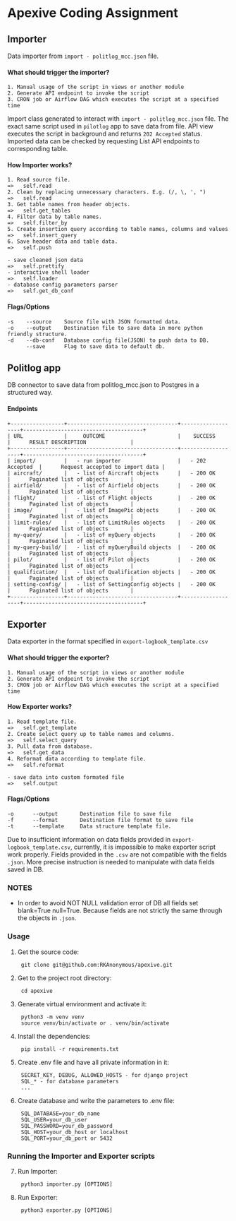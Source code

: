 # Apexive Coding Assignment

## Importer
Data importer from `import - politlog_mcc.json` file.

#### What should trigger the importer?
    1. Manual usage of the script in views or another module
    2. Generate API endpoint to invoke the script 
    3. CRON job or Airflow DAG which executes the script at a specified time

Import class generated to interact with `import - politlog_mcc.json` file.
The exact same script used in `pilotlog` app to save data from file.
API view executes the script in background and returns `202 Accepted` status.
Imported data can be checked by requesting List API endpoints to corresponding table.

#### How Importer works?
    1. Read source file.                                                     =>   self.read
    2. Clean by replacing unnecessary characters. E.g. (/, \, ', ")          =>   self.read
    3. Get table names from header objects.                                  =>   self.get_tables
    4. Filter data by table names.                                           =>   self.filter_by
    5. Create insertion query according to table names, columns and values   =>   self.insert_query
    6. Save header data and table data.                                      =>   self.push
    
    - save cleaned json data                                                 =>   self.prettify
    - interactive shell loader                                               =>   self.loader
    - database config parameters parser                                      =>   self.get_db_conf

#### Flags/Options
    -s    --source    Source file with JSON formatted data.
	-o    --output    Destination file to save data in more python friendly structure.
	-d    --db-conf   Database config file(JSON) to push data to DB.
	      --save      Flag to save data to default db.
  


## Politlog app
DB connector to save data from politlog_mcc.json to Postgres in a structured way.

#### Endpoints

    +-----------------+-----------------------------------+-------------------+--------------------------------------+
    | URL             |     OUTCOME                       |    SUCCESS        |      RESULT DESCRIPTION              |
    +-----------------+-----------------------------------+-------------------+--------------------------------------+
    | import/         |   - run importer                  |   - 202 Accepted  |      Request accepted to import data |
    | aircraft/       |   - list of Aircraft objects      |   - 200 OK        |      Paginated list of objects       |
    | airfield/       |   - list of Airfield objects      |   - 200 OK        |      Paginated list of objects       |
    | flight/         |   - list of Flight objects        |   - 200 OK        |      Paginated list of objects       |
    | image/          |   - list of ImagePic objects      |   - 200 OK        |      Paginated list of objects       |
    | limit-rules/    |   - list of LimitRules objects    |   - 200 OK        |      Paginated list of objects       |
    | my-query/       |   - list of myQuery objects       |   - 200 OK        |      Paginated list of objects       |
    | my-query-build/ |   - list of myQueryBuild objects  |   - 200 OK        |      Paginated list of objects       |
    | pilot/          |   - list of Pilot objects         |   - 200 OK        |      Paginated list of objects       |
    | qualification/  |   - list of Qualification objects |   - 200 OK        |      Paginated list of objects       |
    | setting-config/ |   - list of SettingConfig objects |   - 200 OK        |      Paginated list of objects       |
    +-----------------+-----------------------------------+-------------------+--------------------------------------+


## Exporter
Data exporter in the format specified in `export-logbook_template.csv`

#### What should trigger the exporter?
    1. Manual usage of the script in views or another module
    2. Generate API endpoint to invoke the script
    3. CRON job or Airflow DAG which executes the script at a specified time

#### How Exporter works?
    1. Read template file.                                                   =>   self.get_template
    2. Create select query up to table names and columns.                    =>   self.select_query
    3. Pull data from database.                                              =>   self.get_data
    4. Reformat data according to template file.                             =>   self.reformat

    - save data into custom formated file                                    =>   self.output

#### Flags/Options
    -o      --output       Destination file to save file
	-f      --format       Destination file format to save file
	-t      --template     Data structure template file.

Due to insufficient information on data fields provided in `export-logbook_template.csv`,
currently, it is impossible to make exporter script work properly.
Fields provided in the `.csv` are not compatible with the fields `.json`.
More precise instruction is needed to manipulate with data fields saved in DB.


### NOTES
- In order to avoid NOT NULL validation error of DB all fields set blank=True null=True.
  Because fields are not strictly the same through the objects in `.json`.


### Usage

1. Get the source code:
    
        git clone git@github.com:RKAnonymous/apexive.git

2. Get to the project root directory:
      
        cd apexive

3. Generate virtual environment and activate it:
  
        python3 -m venv venv
        source venv/bin/activate or . venv/bin/activate

4. Install the dependencies:

        pip install -r requirements.txt

5. Create .env file and have all private information in it:

        SECRET_KEY, DEBUG, ALLOWED_HOSTS - for django project
        SQL_* - for database parameters
        ...

6. Create database and write the parameters to .env file:
      
        SQL_DATABASE=your_db_name
        SQL_USER=your_db_user
        SQL_PASSWORD=your_db_password
        SQL_HOST=your_db_host or localhost
        SQL_PORT=your_db_port or 5432

### Running the Importer and Exporter scripts

7. Run Importer:
  
        python3 importer.py [OPTIONS]

8. Run Exporter:

        python3 exporter.py [OPTIONS]